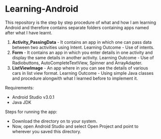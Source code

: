 # Learning-Android

This repository is the step by step procedure of what and how I am learning Android and therefore contains separate folders
containing apps named after what I have learnt.

1) <b>Activity_PassingData</b> - It contains an app in which one can pass data between two activities using Intent.
Learning Outcome - Use of intents.
2) <b>Form</b> - It contains an app in which you enter details in one activity and display the same details in another activity.
Learning Outcome - Use of Radiobuttons, AutoCompleteTextView, Spinner and ArrayAdapter.
3) <b>ListViewImage</b> - An app where in you can see the details of various cars in list view format.
Learning Outcome - Using simple Java classes and procedure alongwith what I learned before to implement it.


Requirements:
- Android Studio v3.0.1
- Java JDK

Steps for running the app:
- Download the directory on to your system.
- Now, open Android Studio and select Open Project and point to wherever you saved this directory.
